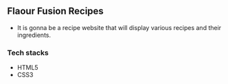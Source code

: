 ## Flaour Fusion Recipes

- It is gonna be a recipe website that will display various recipes and their ingredients.

### Tech stacks

- HTML5
- CSS3
